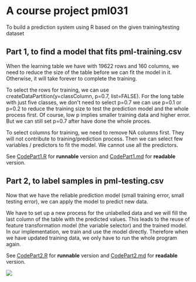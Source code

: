 # A course project pml031
To build a prediction system using R based on the given training/testing dataset 

## Part 1, to find a model that fits pml-training.csv

When the learning table we have with 19622 rows and 160 columns, we need to reduce the size of the table before we can fit the model in it. Otherwise, it will take forever to complete the training. <br>

To select the rows for training, we can use createDataPartition(y=classColumn, p=0.7, list=FALSE). For the long table with just five classes, we don't need to select p=0.7 we can use p=0.1 or p=0.2 to reduce the training size to test the prediction model and the whole process first. Of course, low p implies smaller training data and higher error. But we can still set p=0.7 after have done the whole proces.

To select columns for training, we need to remove NA columns first. They will not contribute to training/prediction process. Then we can select few variables / predictors to fit the model. We cannot use all the predictors.

See [CodePart1.R](https://github.com/tutrunghieu/pml031/blob/master/CodePart1.R) for <b>runnable</b> version and [CodePart1.md](https://github.com/tutrunghieu/pml031/blob/master/CodePart1.md) for <b>readable</b> version.

## Part 2, to label samples in pml-testing.csv

Now that we have the reliable prediction model (small training error, small testing error), we can apply the model to predict new data. 

We have to set up a new process for the unlabelled data and we will fill the last column of the table with the predicted values. This leads to the reuse of feature transformation model (the variable selector) and the trained model. In our implementation, we train and use the model directly. Therefore when we have updated training data, we only have to run the whole program again.

See [CodePart2.R](https://github.com/tutrunghieu/pml031/blob/master/CodePart2.R) for <b>runnable</b> version and [CodePart2.md](https://github.com/tutrunghieu/pml031/blob/master/CodePart2.md) for <b>readable</b> version.

<img src='https://cloud.githubusercontent.com/assets/2976884/9427722/7a6ddb8c-49b6-11e5-9a8f-07699f80425c.png'>
